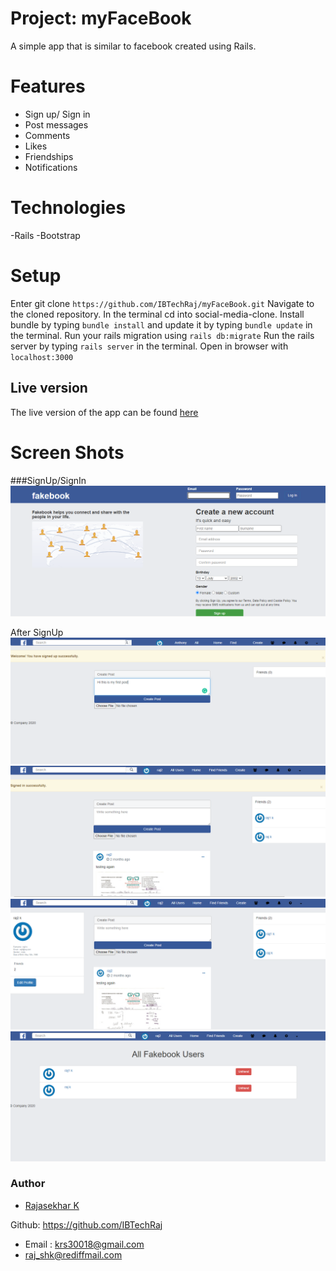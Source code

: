 # Project: myFaceBook
A simple app that is similar to facebook created using Rails.

# Features

- Sign up/ Sign in
- Post messages
- Comments
- Likes
- Friendships
- Notifications

# Technologies

-Rails
-Bootstrap

# Setup

Enter git clone ``` https://github.com/IBTechRaj/myFaceBook.git ```
Navigate to the cloned repository.
In the terminal cd into social-media-clone.
Install bundle by typing ``` bundle install ``` and update it by typing ```bundle update``` in the terminal.
Run your rails migration using ``` rails db:migrate ```
Run the rails server by typing ```rails server``` in the terminal.
Open in browser with ```localhost:3000```

## Live version 
The live version of the app can be found [here](https://rajfakebook.herokuapp.com)

# Screen Shots
###SignUp/SignIn
![fakebook SignUp/SignIn](/images/fakebook1.png)

After SignUp
![fakebook after SignUp](/images/fakebook2.png)
![fakebook 4](/images/fakebook4.png)
![fakebook 5](/images/fakebook5.png)
![fakebook 6](/images/fakebook6.png)

### Author

* [Rajasekhar K ](https://github.com/IBTechRaj)

Github: https://github.com/IBTechRaj
- Email : krs30018@gmail.com
- raj_shk@rediffmail.com

